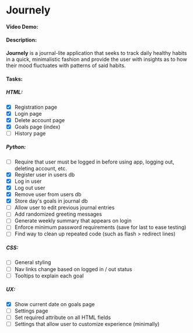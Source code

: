 # Journely
#### Video Demo: <TODO>
#### Description:
**Journely** is a journal-lite application that seeks to track daily healthy
habits in a quick, minimalistic fashion and provide the user with insights as to
how their mood fluctuates with patterns of said habits.

#### Tasks:
##### HTML:
- [x] Registration page
- [x] Login page
- [x] Delete account page
- [x] Goals page (index)
- [ ] History page

##### Python:
- [ ] Require that user must be logged in before using app, logging out,
deleting account, etc.
- [x] Register user in users db
- [x] Log in user
- [x] Log out user
- [x] Remove user from users db
- [x] Store day's goals in journal db
- [ ] Allow user to edit previous journal entries
- [ ] Add randomized greeting messages
- [ ] Generate weekly summary that appears on login
- [ ] Enforce minimum password requirements (save for last to ease testing)
- [ ] Find way to clean up repeated code (such as flash > redirect lines)

##### CSS:
- [ ] General styling
- [ ] Nav links change based on logged in / out status
- [ ] Tooltips to explain each goal

##### UX:
- [x] Show current date on goals page
- [ ] Settings page
- [ ] Set required attribute on all HTML fields
- [ ] Settings that allow user to customize experience (minimally)